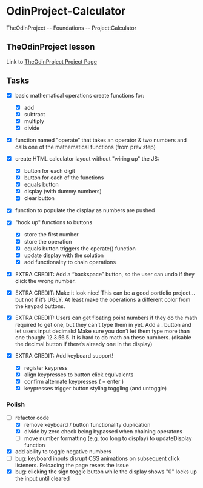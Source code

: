# OdinProject-Calculator
TheOdinProject -- Foundations -- Project:Calculator

## TheOdinProject lesson
Link to [TheOdinProject Project Page](https://www.theodinproject.com/paths/foundations/courses/foundations/lessons/calculator)

## Tasks
- [x] basic mathematical operations
  create functions for:
  - [x] add
  - [x] subtract
  - [x] multiply
  - [x] divide
- [x] function named "operate" that takes an operator & two numbers and calls one of the mathematical functions (from prev step)
- [x] create HTML calculator layout
  without "wiring up" the JS:
  - [x] button for each digit
  - [x] button for each of the functions
  - [x] equals button
  - [x] display (with dummy numbers)
  - [x] clear button
- [x] function to populate the display as numbers are pushed
- [x] "hook up" functions to buttons
  - [x] store the first number
  - [x] store the operation
  - [x] equals button triggers the operate() function
  - [x] update display with the solution
  - [x] add functionality to chain operations

- [x] EXTRA CREDIT: Add a “backspace” button, so the user can undo if they click the wrong number.
  
- [x] EXTRA CREDIT: Make it look nice! This can be a good portfolio project… but not if it’s UGLY. At least make the operations a different color from the keypad buttons.

- [x] EXTRA CREDIT: Users can get floating point numbers if they do the math required to get one, but they can’t type them in yet. Add a . button and let users input decimals! Make sure you don’t let them type more than one though: 12.3.56.5. It is hard to do math on these numbers. (disable the decimal button if there’s already one in the display)

- [x] EXTRA CREDIT: Add keyboard support!
  - [x] register keypress
  - [x] align keypresses to button click equivalents
  - [x] confirm alternate keypresses ( = enter )
  - [x] keypresses trigger button styling toggling (and untoggle)

### Polish
- [ ] refactor code
  - [x] remove keyboard / button functionality duplication
  - [x] divide by zero check being bypassed when chaining operatons
  - [ ] move number formatting (e.g. too long to display) to updateDisplay function
- [x] add ability to toggle negative numbers
- [ ] bug: keyboard inputs disrupt CSS animations on subsequent click listeners. Reloading the page resets the issue
- [x] bug: clicking the sign toggle button while the display shows "0" locks up the input until cleared